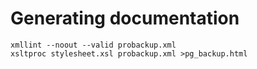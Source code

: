 # Generating documentation
```
xmllint --noout --valid probackup.xml
xsltproc stylesheet.xsl probackup.xml >pg_backup.html
```
